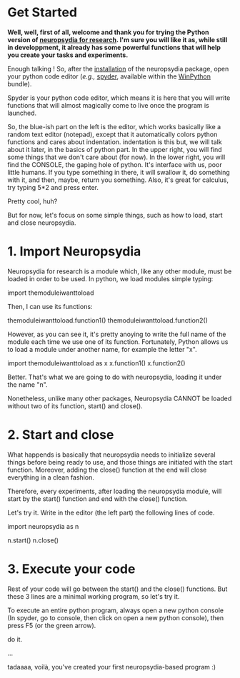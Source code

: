 # Get Started

**Well, well, first of all, welcome and thank you for trying the Python version of [neuropsydia for research](https://github.com/neuropsychology/neuropsychology.R). I'm sure you will like it as, while still in developpment, it already has some powerful functions that will help you create your tasks and experiments.**
 
Enough talking ! So, after the [installation](https://github.com/neuropsychology/Neuropsydia.py#installation) of the neuropsydia package, open your python code editor (*e.g.,* [spyder](https://pythonhosted.org/spyder/installation.html), available within the [WinPython](https://winpython.github.io/) bundle).
 
Spyder is your python code editor, which means it is here that you will write functions that will almost magically come to live once the program is launched.
 
So, the blue-ish part on the left is the editor, which works basically like a random text editor (notepad), except that it automatically colors python functions and cares about indentation.
indentation
      is
            this
                    but,
we will talk about it later, in the basics of python part. In the upper right, you will find some things that we don't care about (for now). In the lower right, you will find the CONSOLE, the gaping hole of python. It's interface with us, poor little humans. If you type something in there, it will swallow it, do something with it, and then, maybe, return you something. Also, it's great for calculus, try typing 5*2 and press enter.
 
Pretty cool, huh?
 
But for now, let's focus on some simple things, such as how to load, start and close neuropsydia.
 
 
# 1. Import Neuropsydia
 
Neuropsydia for research is a module which, like any other module, must be loaded in order to be used. In python, we load modules simple typing:
 
import themoduleiwanttoload
 
Then, I can use its functions:
 
themoduleiwanttoload.function1()
themoduleiwanttoload.function2()
 
However, as you can see it, it's pretty anoying to write the full name of the module each time we use one of its function. Fortunately, Python allows us to load a module under another name, for example the letter "x".
 
import themoduleiwanttoload as x
x.function1()
x.function2()
 
Better. That's what we are going to do with neuropsydia, loading it under the name "n".
 
Nonetheless, unlike many other packages, Neuropsydia CANNOT be loaded without two of its function, start() and close().
 
 
 
# 2. Start and close
 
What happends is basically that neuropsydia needs to initialize several things before being ready to use, and those things are initiated with the start function. Moreover, adding the close() function at the end will close everything in a clean fashion. 
 
Therefore, every experiments, after loading the neuropsydia module, will start by the start() function and end with the close() function.
 
Let's try it. Write in the editor (the left part) the following lines of code.
 
import neuropsydia as n
 
n.start()
n.close()
 
 
 
# 3. Execute your code
 
Rest of your code will go between the start() and the close() functions. But these 3 lines are a minimal working program, so let's try it.
 
To execute an entire python program, always open a new python console (In spyder, go to console, then click on open a new python console), then press F5 (or the green arrow).
 
do it.
 
...
 
tadaaaa, voilà, you've created your first neuropsydia-based program :)
